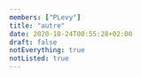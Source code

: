 ```yaml
---
members: ["PLevy"]
title: "autre"
date: 2020-10-24T00:55:28+02:00
draft: false
notEverything: true
notListed: true
---
```

